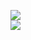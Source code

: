 [![](https://img.shields.io/badge/Made%20With-Github%20Spray-lightgrey.svg?style=for-the-badge&logo=github)](https://github.com/Annihil/github-spray#11288)  
[![](https://i.imgur.com/2DrTn0Z.gif)](https://github.com/Annihil/github-spray)